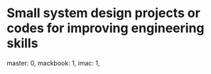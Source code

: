 # Small system design projects or  codes for improving engineering skills
master: 0,
mackbook: 1,
imac: 1,
